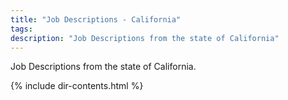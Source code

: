 ```yaml
---
title: "Job Descriptions - California"
tags: 
description: "Job Descriptions from the state of California"
---
```


Job Descriptions from the state of California.

{% include dir-contents.html %}
